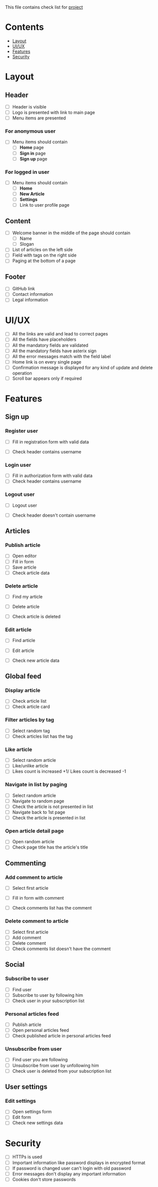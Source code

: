 This file contains check list for [project](https://demo.realworld.io/)

# Contents

- [Layout](#layout)
- [UI/UX](#uiux)
- [Features](#features)
- [Security](#security)

# Layout

## Header

- [ ] Header is visible
- [ ] Logo is presented with link to main page
- [ ] Menu items are presented

### For anonymous user

- [ ] Menu items should contain
  - [ ] **Home** page
  - [ ] **Sign in** page
  - [ ] **Sign up** page

### For logged in user

- [ ] Menu items should contain
  - [ ] **Home**
  - [ ] **New Article**
  - [ ] **Settings**
  - [ ] Link to user profile page

## Content

- [ ] Welcome banner in the middle of the page should contain
  - [ ] Name
  - [ ] Slogan
- [ ] List of articles on the left side
- [ ] Field with tags on the right side
- [ ] Paging at the bottom of a page

## Footer

- [ ] GitHub link
- [ ] Contact information
- [ ] Legal information

# UI/UX

- [ ] All the links are valid and lead to correct pages
- [ ] All the fields have placeholders
- [ ] All the mandatory fields are validated
- [ ] All the mandatory fields have asterix sign
- [ ] All the error messages match with the field label
- [ ] Home link is on every single page
- [ ] Confirmation message is displayed for any kind of update and delete operation
- [ ] Scroll bar appears only if required

# Features

## Sign up

### Register user

- [ ] Fill in registration form with valid data
- [ ] Check header contains username  


### Login user

- [ ] Fill in authorization form with valid data
- [ ] Check header contains username

### Logout user

- [ ] Logout user
- [ ] Check header doesn't contain username  


## Articles

### Publish article

- [ ] Open editor
- [ ] Fill in form
- [ ] Save article
- [ ] Check article data

### Delete article

- [ ] Find my article
- [ ] Delete article
- [ ] Check article is deleted  


### Edit article

- [ ] Find article
- [ ] Edit article
- [ ] Check new article data  


## Global feed

### Display article

- [ ] Check article list
- [ ] Check article card

### Filter articles by tag

- [ ] Select random tag
- [ ] Check articles list has the tag

### Like article

- [ ] Select random article
- [ ] Like/unlike article
- [ ] Likes count is increased +1/ Likes count is decreased -1

### Navigate in list by paging

- [ ] Select random article
- [ ] Navigate to random page
- [ ] Check the article is not presented in list
- [ ] Navigate back to 1st page
- [ ] Check the article is presented in list

### Open article detail page

- [ ] Open random article
- [ ] Check page title has the article's title

## Commenting

### Add comment to article

- [ ] Select first article
- [ ] Fill in form with comment
- [ ] Check comments list has the comment  


### Delete comment to article

- [ ] Select first article
- [ ] Add comment
- [ ] Delete comment
- [ ] Check comments list doesn't have the comment

## Social

### Subscribe to user

- [ ] Find user
- [ ] Subscribe to user by following him
- [ ] Check user in your subscription list

### Personal articles feed

- [ ] Publish article
- [ ] Open personal articles feed
- [ ] Check published article in personal articles feed

### Unsubscribe from user

- [ ] Find user you are following
- [ ] Unsubscribe from user by unfollowing him
- [ ] Check user is deleted from your subscription list

## User settings

### Edit settings

- [ ] Open settings form
- [ ] Edit form
- [ ] Check new settings data

# Security

- [ ] HTTPs is used
- [ ] Important information like password displays in encrypted format
- [ ] If password is changed user can't login with old password
- [ ] Error messages don't display any important information
- [ ] Cookies don't store passwords
